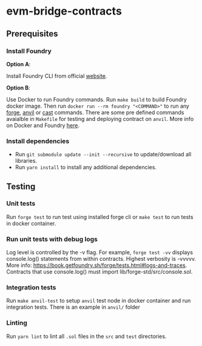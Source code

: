 # evm-bridge-contracts

## Prerequisites
### Install Foundry
**Option A**:

Install Foundry CLI from official [website](https://book.getfoundry.sh/getting-started/installation.html#on-linux-and-macos. ).

**Option B**: 

Use Docker to run Foundry commands. Run `make build` to build Foundry docker image. Then run `docker run --rm foundry "<COMMAND>"` to run any [forge](https://book.getfoundry.sh/reference/forge/), [anvil](https://book.getfoundry.sh/reference/anvil/) or [cast](https://book.getfoundry.sh/reference/cast/) commands. There are some pre defined commands avaialble in `Makefile` for testing and deploying contract on `anvil`. More info on Docker and Foundry [here](https://book.getfoundry.sh/tutorials/foundry-docker).

### Install dependencies
- Run `git submodule update --init --recursive` to update/download all libraries.
- Run `yarn install` to install any additional dependencies.

## Testing
### Unit tests
Run `forge test` to run test using installed forge cli or `make test` to run tests in docker container.

### Run unit tests with debug logs
Log level is controlled by the -v flag. For example, `forge test -vv` displays console.log() statements from within contracts. Highest verbosity is -vvvvv. More info: https://book.getfoundry.sh/forge/tests.html#logs-and-traces. Contracts that use console.log() must import lib/forge-std/src/console.sol.

### Integration tests
Run `make anvil-test` to setup `anvil` test node in docker container and run integration tests. There is an example in `anvil/` folder

### Linting
Run `yarn lint` to lint all `.sol` files in the `src` and `test` directories.
